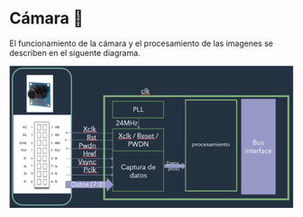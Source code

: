 # Cámara 📸
El funcionamiento de la cámara y el procesamiento de las imagenes se describen en el siguente diagrama.

![Screenshot](/Imagenes/camara1.PNG)

